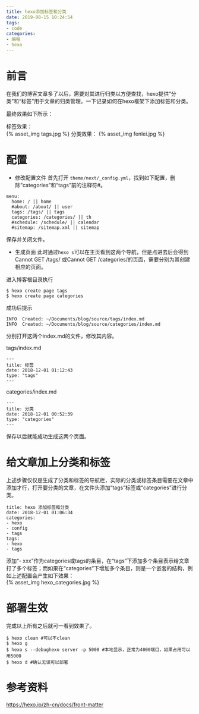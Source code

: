 ```yaml
---
title: hexo添加标签和分类
date: 2019-08-15 10:24:54
tags:
- code
categories:
- 编程
- hexo
---
```

# 前言
在我们的博客文章多了以后，需要对其进行归类以方便查找，hexo提供“分类”和“标签”用于文章的归类管理。一下记录如何在hexo框架下添加标签和分类。  
<!--more-->
最终效果如下所示：  

标签效果：  
{% asset_img tags.jpg  %} 
分类效果： 
{% asset_img fenlei.jpg  %} 

# 配置
* 修改配置文件
首先打开 `theme/next/_config.yml`，找到如下配置，删除”categories”和“tags”前的注释符#。
```
menu:
  home: / || home
  #about: /about/ || user
  tags: /tags/ || tags
  categories: /categories/ || th
  #schedule: /schedule/ || calendar
  #sitemap: /sitemap.xml || sitemap
```
保存并关闭文件。
* 生成页面
此时通过`hexo s`可以在主页看到这两个导航，但是点进去后会得到 Cannot GET /tags/ 或Cannot GET /categories/的页面，需要分别为其创建相应的页面。  

进入博客根目录执行
```
$ hexo create page tags
$ hexo create page categories
```
成功后提示
```
INFO  Created: ~/Documents/blog/source/tags/index.md
INFO  Created: ~/Documents/blog/source/categories/index.md
```
分别打开这两个index.md的文件，修改其内容。

tags/index.md  
```
---
title: 标签
date: 2018-12-01 01:12:43
type: "tags"
---
```
categories/index.md  
```
---
title: 分类
date: 2018-12-01 00:52:39
type: "categories"
---
```
保存以后就能成功生成这两个页面。
# 给文章加上分类和标签
上述步骤仅仅是生成了分类和标签的导航栏，实际的分类或标签条目需要在文章中添加才行，打开要分类的文章，在文件头添加“tags”标签或“categories”进行分类。
```  
title: hexo 添加标签和分类 
date: 2018-12-01 01:06:34
categories: 
- hexo
- config
- tags
tags:
- hexo
- tags
```
添加“- xxx”作为categories或tags的条目，在“tags”下添加多个条目表示给文章打了多个标签；而如果在“categories”下增加多个条目，则是一个嵌套的结构，例如上述配置会产生如下效果：  
{% asset_img hexo_categories.jpg  %}

# 部署生效
完成以上所有之后就可一看到效果了。  
```
$ hexo clean #可以不clean
$ hexo g
$ hexo s --debughexo server -p 5000 #本地显示，正常为4000端口，如果占用可以用5000
$ hexo d #确认无误可以部署
```

# 参考资料
https://hexo.io/zh-cn/docs/front-matter